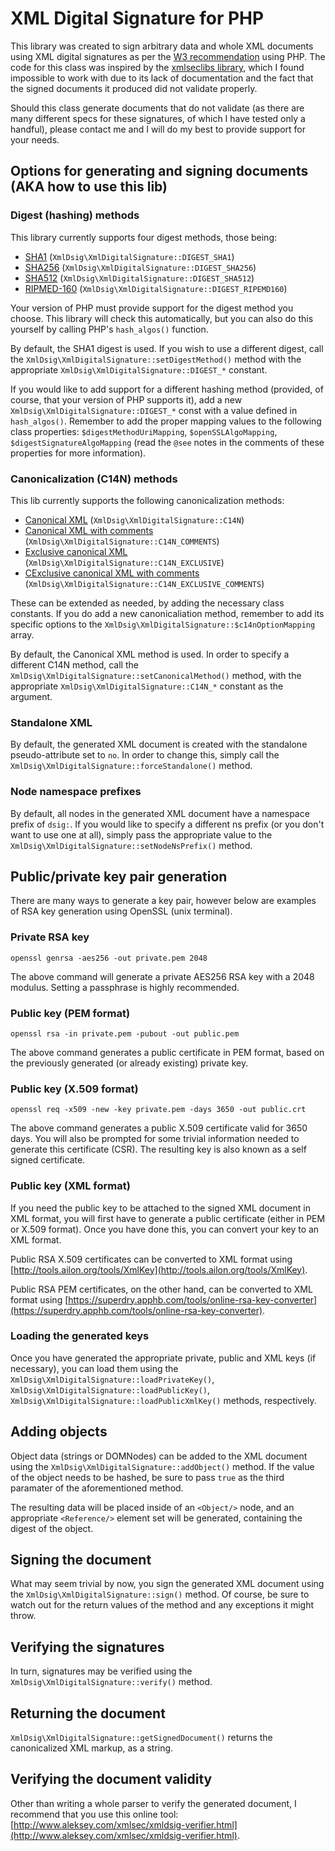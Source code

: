 # XML Digital Signature for PHP

This library was created to sign arbitrary data and whole XML documents using XML digital signatures as per the [W3 recommendation](http://www.w3.org/TR/xmldsig-core/) using PHP. The code for this class was inspired by the [xmlseclibs library](https://code.google.com/p/xmlseclibs/), which I found impossible to work with due to its lack of documentation and the fact that the signed documents it produced did not validate properly.

Should this class generate documents that do not validate (as there are many different specs for these signatures, of which I have tested only a handful), please contact me and I will do my best to provide support for your needs.

## Options for generating and signing documents (AKA how to use this lib)

### Digest (hashing) methods

This library currently supports four digest methods, those being:

- [SHA1](http://www.w3.org/2000/09/xmldsig#sha1) (`XmlDsig\XmlDigitalSignature::DIGEST_SHA1`)
- [SHA256](http://www.w3.org/2001/04/xmlenc#sha256) (`XmlDsig\XmlDigitalSignature::DIGEST_SHA256`)
- [SHA512](http://www.w3.org/2001/04/xmlenc#sha512) (`XmlDsig\XmlDigitalSignature::DIGEST_SHA512`)
- [RIPMED-160](http://www.w3.org/2001/04/xmlenc#ripemd160) (`XmlDsig\XmlDigitalSignature::DIGEST_RIPEMD160`)

Your version of PHP must provide support for the digest method you choose. This library will check this automatically, but you can also do this yourself by calling PHP's `hash_algos()` function.

By default, the SHA1 digest is used. If you wish to use a different digest, call the `XmlDsig\XmlDigitalSignature::setDigestMethod()` method with the appropriate `XmlDsig\XmlDigitalSignature::DIGEST_*` constant.

If you would like to add support for a different hashing method (provided, of course, that your version of PHP supports it), add a new `XmlDsig\XmlDigitalSignature::DIGEST_*` const with a value defined in `hash_algos()`. Remember to add the proper mapping values to the following class properties: `$digestMethodUriMapping`, `$openSSLAlgoMapping`, `$digestSignatureAlgoMapping` (read the `@see` notes in the comments of these properties for more information).

### Canonicalization (C14N) methods

This lib currently supports the following canonicalization methods:

- [Canonical XML](http://www.w3.org/TR/2001/REC-xml-c14n-20010315) (`XmlDsig\XmlDigitalSignature::C14N`)
- [Canonical XML with comments](http://www.w3.org/TR/2001/REC-xml-c14n-20010315#WithComments) (`XmlDsig\XmlDigitalSignature::C14N_COMMENTS`)
- [Exclusive canonical XML](http://www.w3.org/2001/10/xml-exc-c14n#) (`XmlDsig\XmlDigitalSignature::C14N_EXCLUSIVE`)
- [CExclusive canonical XML with comments](http://www.w3.org/2001/10/xml-exc-c14n#WithComments) (`XmlDsig\XmlDigitalSignature::C14N_EXCLUSIVE_COMMENTS`)

These can be extended as needed, by adding the necessary class constants. If you do add a new canonicaliation method, remember to add its specific options to the `XmlDsig\XmlDigitalSignature::$c14nOptionMapping` array.

By default, the Canonical XML method is used. In order to specify a different C14N method, call the `XmlDsig\XmlDigitalSignature::setCanonicalMethod()` method, with the appropriate `XmlDsig\XmlDigitalSignature::C14N_*` constant as the argument.

### Standalone XML

By default, the generated XML document is created with the standalone pseudo-attribute set to `no`. In order to change this, simply call the `XmlDsig\XmlDigitalSignature::forceStandalone()` method.

### Node namespace prefixes

By default, all nodes in the generated XML document have a namespace prefix of `dsig:`. If you would like to specify a different ns prefix (or you don't want to use one at all), simply pass the appropriate value to the `XmlDsig\XmlDigitalSignature::setNodeNsPrefix()` method.

## Public/private key pair generation

There are many ways to generate a key pair, however below are examples of RSA key generation using OpenSSL (unix terminal).

### Private RSA key

	openssl genrsa -aes256 -out private.pem 2048

The above command will generate a private AES256 RSA key with a 2048 modulus. Setting a passphrase is highly recommended.

### Public key (PEM format)

	openssl rsa -in private.pem -pubout -out public.pem

The above command generates a public certificate in PEM format, based on the previously generated (or already existing) private key.

### Public key (X.509 format)

	openssl req -x509 -new -key private.pem -days 3650 -out public.crt

The above command generates a public X.509 certificate valid for 3650 days. You will also be prompted for some trivial information needed to generate this certificate (CSR). The resulting key is also known as a self signed certificate.

### Public key (XML format)

If you need the public key to be attached to the signed XML document in XML format, you will first have to generate a public certificate (either in PEM or X.509 format). Once you have done this, you can convert your key to an XML format.

Public RSA X.509 certificates can be converted to XML format using [http://tools.ailon.org/tools/XmlKey](http://tools.ailon.org/tools/XmlKey).

Public RSA PEM certificates, on the other hand, can be converted to XML format using [https://superdry.apphb.com/tools/online-rsa-key-converter](https://superdry.apphb.com/tools/online-rsa-key-converter).

### Loading the generated keys

Once you have generated the appropriate private, public and XML keys (if necessary), you can load them using the `XmlDsig\XmlDigitalSignature::loadPrivateKey()`, `XmlDsig\XmlDigitalSignature::loadPublicKey()`, `XmlDsig\XmlDigitalSignature::loadPublicXmlKey()` methods, respectively.

## Adding objects

Object data (strings or DOMNodes) can be added to the XML document using the `XmlDsig\XmlDigitalSignature::addObject()` method. If the value of the object needs to be hashed, be sure to pass `true` as the third paramater of the aforementioned method.

The resulting data will be placed inside of an `<Object/>` node, and an appropriate `<Reference/>` element set will be generated, containing the digest of the object.

## Signing the document

What may seem trivial by now, you sign the generated XML document using the `XmlDsig\XmlDigitalSignature::sign()` method. Of course, be sure to watch out for the return values of the method and any exceptions it might throw.

## Verifying the signatures

In turn, signatures may be verified using the `XmlDsig\XmlDigitalSignature::verify()` method.

## Returning the document

`XmlDsig\XmlDigitalSignature::getSignedDocument()` returns the canonicalized XML markup, as a string.

## Verifying the document validity

Other than writing a whole parser to verify the generated document, I recommend that you use this online tool: [http://www.aleksey.com/xmlsec/xmldsig-verifier.html](http://www.aleksey.com/xmlsec/xmldsig-verifier.html).